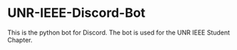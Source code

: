 # UNR-IEEE-Discord-Bot
This is the python bot for Discord.  The bot is used for the UNR IEEE Student Chapter.
